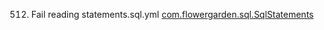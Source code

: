512. Fail reading statements.sql.yml
[com.flowergarden.sql.SqlStatements](https://github.com/Olezha/Flowergarden/blob/master/src/main/java/com/flowergarden/sql/SqlStatements.java)
